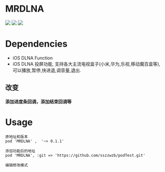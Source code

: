 
# MRDLNA
![](https://img.shields.io/badge/project-iOS-blue.svg)
![](https://img.shields.io/badge/install-CocoaPods-orange.svg)
![](https://img.shields.io/badge/LANG-ObjC-brightgreen.svg)
# Dependencies

- iOS DLNA Function 
- iOS DLNA 投屏功能, 支持各大主流电视盒子(小米,华为,乐视,移动魔百盒等), 可以播放,暂停,快进退,调音量,退出.

## 改变
#### 添加进度条回调，添加结束回调等

# Usage

```
原地址和版本
pod 'MRDLNA' ,  '~> 0.1.1'

添加功能后的地址
pod 'MRDLNA', :git => 'https://github.com/sszzwzb/podTest.git' 

编辑修改模式
```



